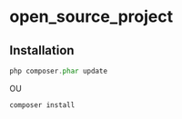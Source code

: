 # open_source_project

## Installation

````php 
php composer.phar update
````
OU 

````php 
composer install 
````